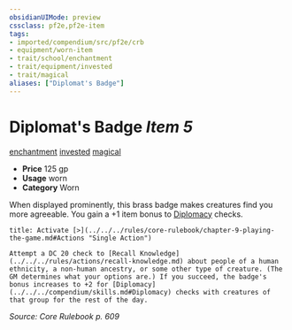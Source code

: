 ```yaml
---
obsidianUIMode: preview
cssclass: pf2e,pf2e-item
tags:
- imported/compendium/src/pf2e/crb
- equipment/worn-item
- trait/school/enchantment
- trait/equipment/invested
- trait/magical
aliases: ["Diplomat's Badge"]
---
```

# Diplomat's Badge *Item 5*  
[enchantment](enchantment.md)  [invested](invested.md)  [magical](magical.md)  

- **Price** 125 gp
- **Usage** worn
- **Category** Worn

When displayed prominently, this brass badge makes creatures find you more agreeable. You gain a +1 item bonus to [Diplomacy](../../skills.md#Diplomacy) checks.

```ad-embed-ability
title: Activate [>](../../../rules/core-rulebook/chapter-9-playing-the-game.md#Actions "Single Action")

Attempt a DC 20 check to [Recall Knowledge](../../../rules/actions/recall-knowledge.md) about people of a human ethnicity, a non-human ancestry, or some other type of creature. (The GM determines what your options are.) If you succeed, the badge's bonus increases to +2 for [Diplomacy](../../../compendium/skills.md#Diplomacy) checks with creatures of that group for the rest of the day.
```

*Source: Core Rulebook p. 609*
